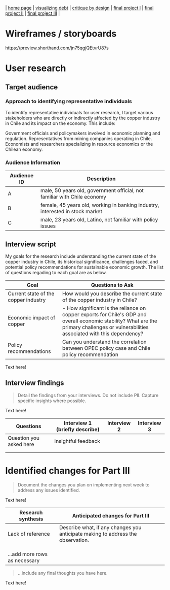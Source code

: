 | [home page](https://tinazhang1219.github.io/Tina-Zhang-Portfolio/) | [visualizing debt](visualizing-government-debt.md) | [critique by design](critique-by-design.md) | [final project I](final-project-part-one.md) | [final project II](final-project-part-two.md) | [final project III](final-project-part-three.md) |

# Wireframes / storyboards
https://preview.shorthand.com/jn75qgjQEtvrU87s

# User research 

## Target audience
### Approach to identifying representative individuals
To identify representative individuals for user research, I target various stakeholders who are directly or indirectly affected by the copper industry in Chile and its impact on the economy. This include:

Government officials and policymakers involved in economic planning and regulation.
Representatives from mining companies operating in Chile.
Economists and researchers specializing in resource economics or the Chilean economy.

### Audience Information
| Audience ID | Description |
|------|------------------|
|  A    |male, 50 years old, government official, not familiar with Chile economy               |
|  B    |female, 45 years old, working in banking industry, interested in stock market                  |
|  C    |male, 23 years old, Latino, not familiar with policy issues                 |


## Interview script
My goals for the research include understanding the current state of the copper industry in Chile, its historical significance, challenges faced, and potential policy recommendations for sustainable economic growth. The list of questions regading to each goal are as below.

| Goal | Questions to Ask |
|------|------------------|
|  Current state of the copper industry    |  How would you describe the current state of the copper industry in Chile?	   |
|   Economic impact of copper   |      - How significant is the reliance on copper exports for Chile's GDP and overall economic stability? What are the primary challenges or vulnerabilities associated with this dependency?            |
|   Policy recommendations   |    Can you understand the correlation between OPEC policy case and Chile policy recommendation              |


Text here!

## Interview findings
> Detail the findings from your interviews.  Do not include PII.  Capture specific insights where possible.

Text here!

| Questions               | Interview 1 (briefly describe) | Interview 2 | Interview 3 |
|-------------------------|--------------------------------|-------------|-------------|
| Question you asked here | Insightful feedback            |             |             |
|                         |                                |             |             |
|                         |                                |             |             |


# Identified changes for Part III
> Document the changes you plan on implementing next week to address any issues identified.  

Text here!

| Research synthesis                       | Anticipated changes for Part III                                                |
|------------------------------------------|---------------------------------------------------------------------------------|
| Lack of reference | Describe what, if any changes you anticipate making to address the observation. |
|                                          |                                                                                 |
|                                          |                                                                                 |
|                                          |                                                                                 |
| ...add more rows as necessary            |                                                                                 |

> ...include any final thoughts you have here. 

Text here!
